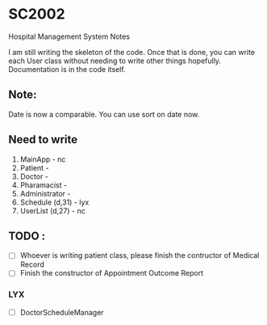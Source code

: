 # SC2002
Hospital Management System Notes

I am still writing the skeleton of the code. Once that is done, you can write each User class without needing to write other things hopefully. Documentation is in the code itself.

## Note:
Date is now a comparable. You can use sort on date now.

## Need to write
1. MainApp - nc
2. Patient -
3. Doctor -
4. Pharamacist - 
5. Administrator - 
6. Schedule (d,31) - lyx 
7. UserList (d,27) - nc 

## TODO : 
- [ ] Whoever is writing patient class, please finish the contructor of Medical Record
- [ ] Finish the constructor of Appointment Outcome Report

### LYX
- [ ] DoctorScheduleManager
